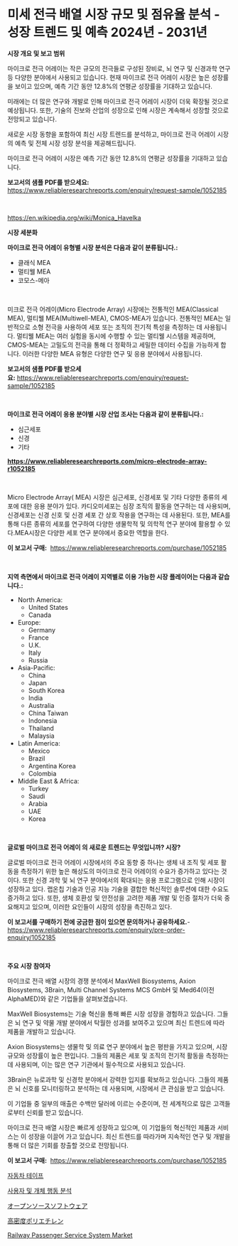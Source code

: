 <p><h1>미세 전극 배열 시장 규모 및 점유율 분석 - 성장 트렌드 및 예측 2024년 - 2031년</h1></p><p><strong>시장 개요 및 보고 범위</strong></p>
<p><p>마이크로 전극 어레이는 작은 규모의 전극들로 구성된 장비로, 뇌 연구 및 신경과학 연구 등 다양한 분야에서 사용되고 있습니다. 현재 마이크로 전극 어레이 시장은 높은 성장률을 보이고 있으며, 예측 기간 동안 12.8%의 연평균 성장률을 기대하고 있습니다. </p><p>미래에는 더 많은 연구와 개발로 인해 마이크로 전극 어레이 시장이 더욱 확장될 것으로 예상됩니다. 또한, 기술의 진보와 산업의 성장으로 인해 시장은 계속해서 성장할 것으로 전망되고 있습니다. </p><p>새로운 시장 동향을 포함하여 최신 시장 트렌드를 분석하고, 마이크로 전극 어레이 시장의 예측 및 전체 시장 성장 분석을 제공해드립니다. </p><p>마이크로 전극 어레이 시장은 예측 기간 동안 12.8%의 연평균 성장률을 기대하고 있습니다.</p></p>
<p><strong>보고서의 샘플 PDF를 받으세요:</strong> <a href="https://www.reliableresearchreports.com/enquiry/request-sample/1052185">https://www.reliableresearchreports.com/enquiry/request-sample/1052185</a></p>
<p>&nbsp;</p>
<p><a href="https://en.wikipedia.org/wiki/Monica_Havelka">https://en.wikipedia.org/wiki/Monica_Havelka</a></p>
<p><strong>시장 세분화</strong></p>
<p><strong>마이크로 전극 어레이 유형별 시장 분석은 다음과 같이 분류됩니다.:</strong></p>
<p><ul><li>클래식 MEA</li><li>멀티웰 MEA</li><li>코모스-메아</li></ul></p>
<p>&nbsp;</p>
<p><p>미크로 전극 어레이(Micro Electrode Array) 시장에는 전통적인 MEA(Classical MEA), 멀티웰 MEA(Multiwell-MEA), CMOS-MEA가 있습니다. 전통적인 MEA는 일반적으로 소형 전극을 사용하여 세포 또는 조직의 전기적 특성을 측정하는 데 사용됩니다. 멀티웰 MEA는 여러 실험을 동시에 수행할 수 있는 멀티웰 시스템을 제공하며, CMOS-MEA는 고밀도의 전극을 통해 더 정확하고 세밀한 데이터 수집을 가능하게 합니다. 이러한 다양한 MEA 유형은 다양한 연구 및 응용 분야에서 사용됩니다.</p></p>
<p><strong>보고서의 샘플 PDF를 받으세요:</strong>&nbsp;<a href="https://www.reliableresearchreports.com/enquiry/request-sample/1052185">https://www.reliableresearchreports.com/enquiry/request-sample/1052185</a></p>
<p>&nbsp;</p>
<p><strong> 마이크로 전극 어레이 응용 분야별 시장 산업 조사는 다음과 같이 분류됩니다.:</strong></p>
<p><ul><li>심근세포</li><li>신경</li><li>기타</li></ul></p>
<p><strong><a href="https://www.reliableresearchreports.com/micro-electrode-array-r1052185">https://www.reliableresearchreports.com/micro-electrode-array-r1052185</a></strong></p>
<p>&nbsp;</p>
<p><p>Micro Electrode Array( MEA) 시장은 심근세포, 신경세포 및 기타 다양한 종류의 세포에 대한 응용 분야가 있다. 카디오미세포는 심장 조직의 활동을 연구하는 데 사용되며, 신경세포는 신경 신호 및 신경 세포 간 상호 작용을 연구하는 데 사용된다. 또한, MEA를 통해 다른 종류의 세포를 연구하여 다양한 생물학적 및 의학적 연구 분야에 활용할 수 있다.MEA시장은 다양한 세포 연구 분야에서 중요한 역할을 한다.</p></p>
<p><strong>이 보고서 구매:</strong>&nbsp; <a href="https://www.reliableresearchreports.com/purchase/1052185">https://www.reliableresearchreports.com/purchase/1052185</a></p>
<p>&nbsp;</p>
<p><strong>지역 측면에서 마이크로 전극 어레이 지역별로 이용 가능한 시장 플레이어는 다음과 같습니다.:</strong></p>
<p><ul>
    <li>
        North America:
        <ul>
            <li>United States</li>
            <li>Canada</li>
        </ul>
    </li>
    <li>
        Europe:
        <ul>
            <li>Germany</li>
            <li>France</li>
            <li>U.K.</li>
            <li>Italy</li>
            <li>Russia</li>
        </ul>
    </li>
    <li>
        Asia-Pacific:
        <ul>
            <li>China</li>
            <li>Japan</li>
            <li>South Korea</li>
            <li>India</li>
            <li>Australia</li>
            <li>China Taiwan</li>
            <li>Indonesia</li>
            <li>Thailand</li>
            <li>Malaysia</li>
        </ul>
    </li>
    <li>
        Latin America:
        <ul>
            <li>Mexico</li>
            <li>Brazil</li>
            <li>Argentina Korea</li>
            <li>Colombia</li>
        </ul>
    </li>
    <li>
        Middle East & Africa:
        <ul>
            <li>Turkey</li>
            <li>Saudi</li>
            <li>Arabia</li>
            <li>UAE</li>
            <li>Korea</li>
        </ul>
    </li>
    </ul></p>
<p>&nbsp;</p>
<p><strong>글로벌 마이크로 전극 어레이 의 새로운 트렌드는 무엇입니까? 시장?</strong></p>
<p><p>글로벌 마이크로 전극 어레이 시장에서의 주요 동향 중 하나는 생체 내 조직 및 세포 활동을 측정하기 위한 높은 해상도의 마이크로 전극 어레이의 수요가 증가하고 있다는 것이다. 또한 신경 과학 및 뇌 연구 분야에서의 확대되는 응용 프로그램으로 인해 시장이 성장하고 있다. 랩온칩 기술과 인공 지능 기술을 결합한 혁신적인 솔루션에 대한 수요도 증가하고 있다. 또한, 생체 호환성 및 안전성을 고려한 제품 개발 및 인증 절차가 더욱 중요해지고 있으며, 이러한 요인들이 시장의 성장을 촉진하고 있다.</p></p>
<p><strong>이 보고서를 구매하기 전에 궁금한 점이 있으면 문의하거나 공유하세요.</strong>- <a href="https://www.reliableresearchreports.com/enquiry/pre-order-enquiry/1052185">https://www.reliableresearchreports.com/enquiry/pre-order-enquiry/1052185</a></p>
<p>&nbsp;</p>
<p><strong>주요 시장 참여자</strong></p>
<p><p>마이크로 전극 배열 시장의 경쟁 분석에서 MaxWell Biosystems, Axion Biosystems, 3Brain, Multi Channel Systems MCS GmbH 및 Med64(이전 AlphaMED)와 같은 기업들을 살펴보겠습니다.</p><p>MaxWell Biosystems는 기술 혁신을 통해 빠른 시장 성장을 경험하고 있습니다. 그들은 뇌 연구 및 약물 개발 분야에서 탁월한 성과를 보여주고 있으며 최신 트렌드에 따라 제품을 개발하고 있습니다.</p><p>Axion Biosystems는 생물학 및 의료 연구 분야에서 높은 평판을 가지고 있으며, 시장 규모와 성장률이 높은 편입니다. 그들의 제품은 세포 및 조직의 전기적 활동을 측정하는 데 사용되며, 이는 많은 연구 기관에서 필수적으로 사용되고 있습니다.</p><p>3Brain은 뉴로과학 및 신경학 분야에서 강력한 입지를 확보하고 있습니다. 그들의 제품은 뇌 신호를 모니터링하고 분석하는 데 사용되며, 시장에서 큰 관심을 받고 있습니다.</p><p>이 기업들 중 일부의 매출은 수백만 달러에 이르는 수준이며, 전 세계적으로 많은 고객들로부터 신뢰를 받고 있습니다.</p><p>마이크로 전극 배열 시장은 빠르게 성장하고 있으며, 이 기업들의 혁신적인 제품과 서비스는 이 성장을 이끌어 가고 있습니다. 최신 트렌드를 따라가며 지속적인 연구 및 개발을 통해 더 많은 기회를 창출할 것으로 전망됩니다.</p></p>
<p><strong>이 보고서 구매:</strong>&nbsp;&nbsp;<a href="https://www.reliableresearchreports.com/purchase/1052185">https://www.reliableresearchreports.com/purchase/1052185</a></p>
<p><p><a href="https://medium.com/@soloncarter42/2024%EB%85%84%EB%B6%80%ED%84%B0-2031%EB%85%84%EA%B9%8C%EC%A7%80%EC%9D%98-automotive-tape-%EC%8B%9C%EC%9E%A5%EC%9D%98-%EC%8B%A0%ED%9D%A5-%ED%8A%B8%EB%A0%8C%EB%93%9C-%EB%B0%8F-%EB%AF%B8%EB%9E%98-%EC%A0%84%EB%A7%9D-1e99e24fda10">자동차 테이프</a></p><p><a href="https://medium.com/@cierrahayes645/%EC%82%AC%EC%9A%A9%EC%9E%90-%EB%B0%8F-%EC%97%94%ED%84%B0%ED%8B%B0-%ED%96%89%EB%8F%99-%EB%B6%84%EC%84%9D-%EC%8B%9C%EC%9E%A5%EC%9D%80-2024%EB%85%84%EB%B6%80%ED%84%B0-2031%EB%85%84%EA%B9%8C%EC%A7%80%EC%9D%98-%EB%AF%B8%EB%9E%98-%EC%A0%84%EB%A7%9D%EA%B3%BC-%EC%8B%A0%ED%9D%A5-%ED%8A%B8%EB%A0%8C%EB%93%9C%EB%A5%BC-%EB%B3%B4%EC%97%AC%EC%A4%8D%EB%8B%88%EB%8B%A4-3c759b32bf26">사용자 및 개체 행동 분석</a></p><p><a href="https://medium.com/@jacksonwiza1924/%E3%82%AA%E3%83%BC%E3%83%97%E3%83%B3%E3%82%BD%E3%83%BC%E3%82%B9%E3%82%BD%E3%83%95%E3%83%88%E3%82%A6%E3%82%A7%E3%82%A2%E3%81%AE%E5%B8%82%E5%A0%B4%E8%A6%8F%E6%A8%A1-%E3%82%B7%E3%82%A7%E3%82%A2-%E3%83%88%E3%83%AC%E3%83%B3%E3%83%89%E5%88%86%E6%9E%90%E3%83%AC%E3%83%9D%E3%83%BC%E3%83%88-%E3%82%A8%E3%83%B3%E3%83%89%E3%83%A6%E3%83%BC%E3%82%B9-%E4%BC%81%E6%A5%AD-%E5%80%8B%E4%BA%BA-%E5%8E%9F%E6%9D%90%E6%96%99%E5%88%A5-2031%E5%B9%B4%E3%81%BE%E3%81%A7%E3%81%AE%E4%BA%88%E6%B8%AC%E3%81%AB%E3%82%88%E3%82%8B-2d669c912787">オープンソースソフトウェア</a></p><p><a href="https://medium.com/@kelscdowell78456/%E3%83%8F%E3%82%A4%E3%83%87%E3%83%B3%E3%82%B7%E3%83%86%E3%82%A3%E3%83%9D%E3%83%AA%E3%82%A8%E3%83%81%E3%83%AC%E3%83%B3%E5%B8%82%E5%A0%B4-%E3%82%B0%E3%83%AD%E3%83%BC%E3%83%90%E3%83%AB%E3%81%8A%E3%82%88%E3%81%B3%E5%9C%B0%E5%9F%9F%E3%83%AC%E3%83%99%E3%83%AB%E3%81%AE%E5%88%86%E6%9E%90-%E5%9C%B0%E5%9F%9F-%E5%9B%BD%E3%83%AC%E3%83%99%E3%83%AB%E3%81%AE%E5%88%86%E6%9E%90%E3%81%A8%E7%AB%B6%E4%BA%89%E7%92%B0%E5%A2%83%E3%81%AB%E7%84%A6%E7%82%B9%E3%82%92%E5%BD%93%E3%81%A6%E3%81%9F-%E5%88%86%E6%9E%90%E3%81%A8%E4%BA%88%E6%B8%AC-2024%E5%B9%B4-2031%E5%B9%B4-cadb24cfb9ee">高密度ポリエチレン</a></p><p><a href="https://medium.com/@karleeprice2004/railway-passenger-service-system-market-size-share-trends-analysis-report-by-product-ticket-e3eed0528ae1">Railway Passenger Service System Market</a></p></p>